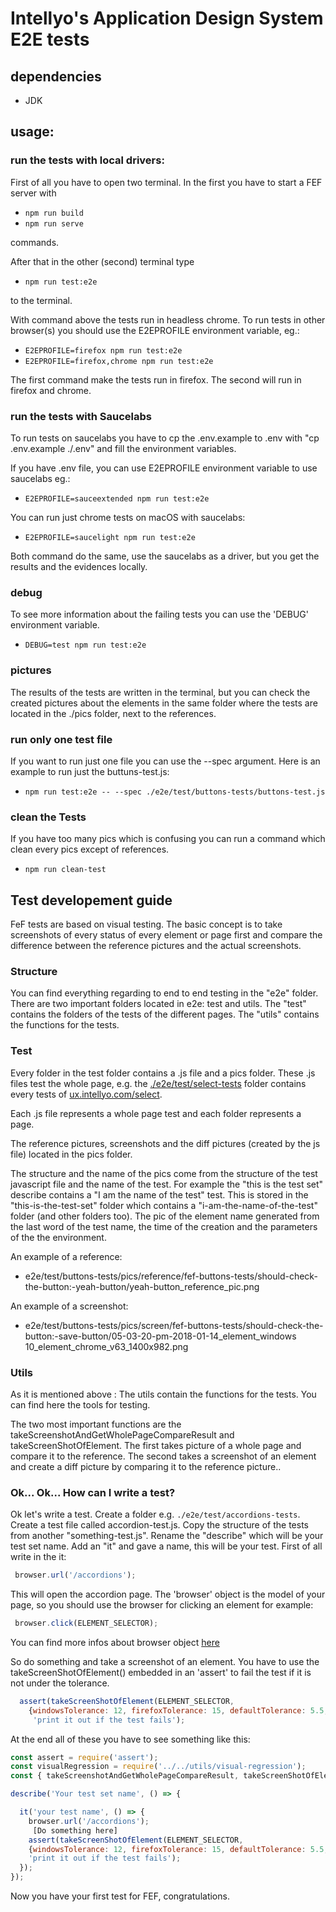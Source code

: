# Intellyo's Application Design System E2E tests

## dependencies
 - JDK

## usage:

### run the tests with local drivers:

First of all you have to open two terminal. In the first you have to start a FEF server with

- `npm run build`
- `npm run serve`

commands.

After that in the other (second) terminal type

- `npm run test:e2e`

to the terminal.

With command above the tests run in headless chrome. To run tests in other browser(s) you should use the E2EPROFILE environment variable, eg.:

- `E2EPROFILE=firefox npm run test:e2e`
- `E2EPROFILE=firefox,chrome npm run test:e2e`

The first command make the tests run in firefox. The second will run in firefox and chrome.

### run the tests with Saucelabs

To run tests on saucelabs you have to cp the .env.example to .env with "cp .env.example ./.env" and fill the environment variables.

If you have .env file, you can use E2EPROFILE environment variable to use saucelabs eg.:

- `E2EPROFILE=sauceextended npm run test:e2e`

You can run just chrome tests on macOS with saucelabs:

- `E2EPROFILE=saucelight npm run test:e2e`

Both command do the same, use the saucelabs as a driver, but you get the results and the evidences locally.

### debug

To see more information about the failing tests you can use the 'DEBUG' environment variable.

- `DEBUG=test npm run test:e2e`

### pictures

The results of the tests are written in the terminal, but you can check the created pictures about the elements in the same folder where the tests are located in the ./pics folder, next to the references.

### run only one test file

If you want to run just one file you can use the --spec argument. Here is an example to run just the buttuns-test.js:

- `npm run test:e2e -- --spec ./e2e/test/buttons-tests/buttons-test.js`

### clean the Tests

If you have too many pics which is confusing you can run a command which clean every pics except of references.

- `npm run clean-test`


## Test developement guide

FeF tests are based on visual testing. The basic concept is to take screenshots of every status of every element or page first and compare the difference between the reference pictures and the actual screenshots.

### Structure

You can find everything regarding to end to end testing in the "e2e" folder. There are two important folders located in e2e: test and utils. The "test" contains the folders of the tests of the different pages. The "utils" contains the functions for the tests.

### Test

Every folder in the test folder contains a .js file and a pics folder. These .js files test the whole page, e.g. the [./e2e/test/select-tests](/e2e/test/select-tests/) folder contains every tests of [ux.intellyo.com/select](http://ux.intellyo.com/select).

Each .js file represents a whole page test and each folder represents a page.

The reference pictures, screenshots and the diff pictures (created by the js file) located in the pics folder.

The structure and the name of the pics come from the structure of the test javascript file and the name of the test. For example the "this is the test set" describe contains a "I am the name of the test" test. This is stored in the "this-is-the-test-set" folder which contains a "i-am-the-name-of-the-test" folder (and other folders too). The pic of the element name generated from the last word of the test name, the time of the creation and the parameters of the the environment.

 An example of a reference:
  - e2e/test/buttons-tests/pics/reference/fef-buttons-tests/should-check-the-button:-yeah-button/yeah-button_reference_pic.png

  An example of a screenshot:
  - e2e/test/buttons-tests/pics/screen/fef-buttons-tests/should-check-the-button:-save-button/05-03-20-pm-2018-01-14_element_windows 10_element_chrome_v63_1400x982.png

### Utils

As it is mentioned above : The utils contain the functions for the tests. You can find here the tools for testing.

 The two most important functions are the takeScreenshotAndGetWholePageCompareResult and takeScreenShotOfElement. The first takes picture of a whole page and compare it to the reference. The second takes a screenshot of an element and create a diff picture by comparing it to the reference picture..

### Ok... Ok... How can I write a test?

Ok let's write a test. Create a folder e.g. `./e2e/test/accordions-tests`. Create a test file called accordion-test.js. Copy the structure of the tests from another "something-test.js". Rename the "describe" which will be your test set name. Add an "it" and gave a name, this will be your test. First of all write in the it:

```js
 browser.url('/accordions');
```

 This will open the accordion page. The 'browser' object is the model of your page, so you should use the browser for clicking an element for example:

```js
 browser.click(ELEMENT_SELECTOR);
```

 You can find more infos about browser object [here](http://webdriver.io/api.html)

 So do something and take a screenshot of an element. You have to use the takeScreenShotOfElement() embedded in an 'assert' to fail the test if it is not under the tolerance.

```js
  assert(takeScreenShotOfElement(ELEMENT_SELECTOR,
    {windowsTolerance: 12, firefoxTolerance: 15, defaultTolerance: 5.5, ignoreComparison: false}),
     'print it out if the test fails');
```

At the end all of these you have to see something like this:
```js
const assert = require('assert');
const visualRegression = require('../../utils/visual-regression');
const { takeScreenshotAndGetWholePageCompareResult, takeScreenShotOfElement } = visualRegression;

describe('Your test set name', () => {

  it('your test name', () => {
    browser.url('/accordions');
     [Do something here]
    assert(takeScreenShotOfElement(ELEMENT_SELECTOR,
    {windowsTolerance: 12, firefoxTolerance: 15, defaultTolerance: 5.5, ignoreComparison: false}),
    'print it out if the test fails');
  });
});
```
Now you have your first test for FEF, congratulations.
